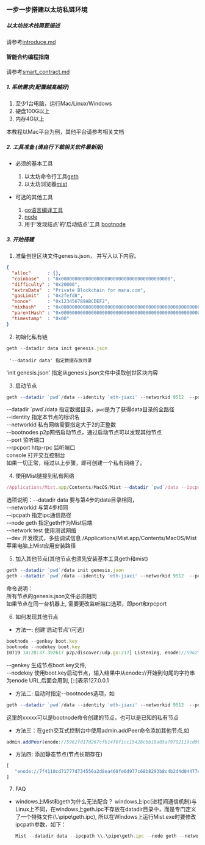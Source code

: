 ### 一步一步搭建以太坊私链环境

##### 以太坊技术栈简要描述
请参考[introduce.md](introduce.md)

####  智能合约编程指南
请参考[smart_contract.md](smart_contract.md)

##### 1. 系统需求(配置越高越好)
1. 至少1台电脑，运行Mac/Linux/Windows
2. 硬盘100G以上
3. 内存4G以上

本教程以Mac平台为例，其他平台请参考相关文档

##### 2. 工具准备 (请自行下载相关软件最新版)
* 必须的基本工具
  1. 以太坊命令行工具[geth](https://github.com/ethereum/go-ethereum)
  2. 以太坊浏览器[mist](https://github.com/ethereum/mist)


* 可选的其他工具
  1. [go语言编译工具](https://golang.org/)
  2. [node](https://nodejs.org)
  3. 用于‘发现结点’的'启动结点'工具 [bootnode](https://github.com/ethereum/go-ethereum)

##### 3. 开始搭建
1. 准备创世区块文件genesis.json， 并写入以下内容。
```json
{
  "alloc"      : {},
  "coinbase"   : "0x0000000000000000000000000000000000000000",
  "difficulty" : "0x20000",
  "extraData"  : "Private Blockchain for mana.com",
  "gasLimit"   : "0x2fefd8",
  "nonce"      : "0x123456789ABCDEF2",
  "mixhash"    : "0x0000000000000000000000000000000000000000000000000000000000000000",
  "parentHash" : "0x0000000000000000000000000000000000000000000000000000000000000000",
  "timestamp"  : "0x00"
}
```

2. 初始化私有链
```javascript
geth --datadir data init genesis.json
```
	 '--datadir data' 指定数据存放目录  
   'init genesis.json' 指定从genesis.json文件中读取创世区块内容

3. 启动节点
```javascript
geth --datadir `pwd`/data --identity 'eth-jiaxi' --networkid 9512  --port 9999 --rpcport 9998  console
```
--datadir \`pwd\`/data 指定数据目录，`pwd`是为了获得data目录的全路径     
--identity  指定本节点的标识名   
--networkid  私有网络需要指定大于2的正整数   
--bootnodes  p2p网络启动节点，通过启动节点可以发现其他节点  
--port   监听端口  
--rpcport  http-rpc 监听端口  
console  打开交互控制台  
如果一切正常，经过以上步骤，即可创建一个私有网络了。

4. 使用Mist链接到私有网络
```javascript
/Applications/Mist.app/Contents/MacOS/Mist --datadir `pwd`/data --ipcpath `pwd`/data/geth.ipc --node geth --network test --dev
```
选项说明：--datadir data 要与第4步的data目录相同，  
     --networkid  与第4步相同   
     --ipcpath  指定ipc通信路径  
     --node geth 指定geth作为Mist后端   
     --network test  使用测试网络  
     --dev 开发模式，多些调试信息
     /Applications/Mist.app/Contents/MacOS/Mist  苹果电脑上Mist应用安装路径

5. 加入其他节点(其他节点也须先安装基本工具geth和mist)
```javascript
geth --datadir `pwd`/data init genesis.json
geth --datadir `pwd`/data --identity 'eth-jiaxi' --networkid 9512  --port 9999 --rpcport 9998  console
```
命令说明：  
所有节点的genesis.json文件必须相同  
如果节点在同一台机器上, 需要更改监听端口选项，即port和rpcport

6. 如何发现其他节点
  - 方法一: 创建'启动节点'(可选)

  ```javascript
  bootnode --genkey boot.key
  bootnode --nodekey boot.key
  I0719 14:28:37.392617 p2p/discover/udp.go:217] Listening, enode://5962fd17d267cfb14f0f1cc15428cbb18a05a79792119cd9b39e33c678c1d17ada69975783fc40bf69c8d8b8a06a6f39a2097e2ae3ed6c3fb9f8ed650d581999@[::]:30301
  ```
  --genkey 生成节点boot.key文件,  
  --nodekey 使用boot.key启动节点，输入结果中从enode://开始到句尾的字符串为enode URL,后面会用到, [::]表示127.0.0.1

  - 方法二: 启动时指定--bootnodes选项，如

  ```javascript
  geth --datadir `pwd`/data --identity 'eth-jiaxi' --networkid 9512  --port 9999 --rpcport  9998  --bootnodes enode://xxxxx console
  ```
  这里的xxxxx可以是bootnode命令创建的节点，也可以是已知的私有节点

  - 方法三：在geth交互式控制台中使用admin.addPeer命令添加其他节点,如

  ```javascript
  admin.addPeer(enode://5962fd17d267cfb14f0f1cc15428cbb18a05a79792119cd9b39e33c678c1d17ada69975783fc40bf69c8d8b8a06a6f39a2097e2ae3ed6c3fb9f8ed650d581999@[::]:30301)
  ```   

  - 方法四: 添加静态节点(节点长期存在)

  ```javascript
  [
     "enode://7f4110cd71777d734556a2d8ea460fe6d977c68b8293b8c4b2d4d04477e565870ff4a7bf400a96ba417a7dd0a617e3f020b49f13e09641b7ab305f60e8578502@115.29.198.21:4445"
  ]
  ```

7. FAQ
  - windows上Mist和geth为什么无法配合？
    windows上ipc(进程间通信机制)与Linux上不同，在windows上geth.ipc不存放在datadir目录中，而是专门定义了一个特殊文件(\\.\pipe\geth.ipc), 所以在Windows上运行Mist.exe时要修改ipcpath参数，如下：  

    ```javascript
    Mist --datadir data --ipcpath \\.\pipe\geth.ipc --node geth --network test --dev
    ```
